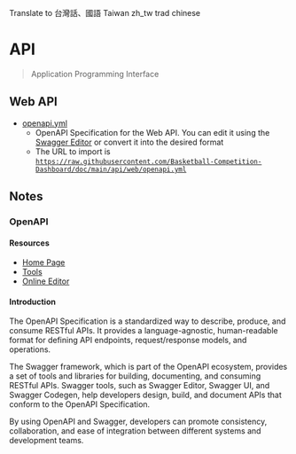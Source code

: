 Translate to 台灣話、國語 Taiwan zh_tw trad chinese

# API

> Application Programming Interface

## Web API

- [openapi.yml](./web/openapi.yml)
    - OpenAPI Specification for the Web API. You can edit it using the [Swagger Editor](https://editor-next.swagger.io/) or convert it into the desired format
    - The URL to import is [`https://raw.githubusercontent.com/Basketball-Competition-Dashboard/doc/main/api/web/openapi.yml`](https://raw.githubusercontent.com/Basketball-Competition-Dashboard/doc/main/api/web/openapi.yml)

## Notes

### OpenAPI

#### Resources

- [Home Page](https://swagger.io/)
- [Tools](https://swagger.io/tools/)
- [Online Editor](https://editor-next.swagger.io/)

#### Introduction

The OpenAPI Specification is a standardized way to describe, produce, and consume RESTful APIs. It provides a language-agnostic, human-readable format for defining API endpoints, request/response models, and operations.

The Swagger framework, which is part of the OpenAPI ecosystem, provides a set of tools and libraries for building, documenting, and consuming RESTful APIs. Swagger tools, such as Swagger Editor, Swagger UI, and Swagger Codegen, help developers design, build, and document APIs that conform to the OpenAPI Specification.

By using OpenAPI and Swagger, developers can promote consistency, collaboration, and ease of integration between different systems and development teams.
